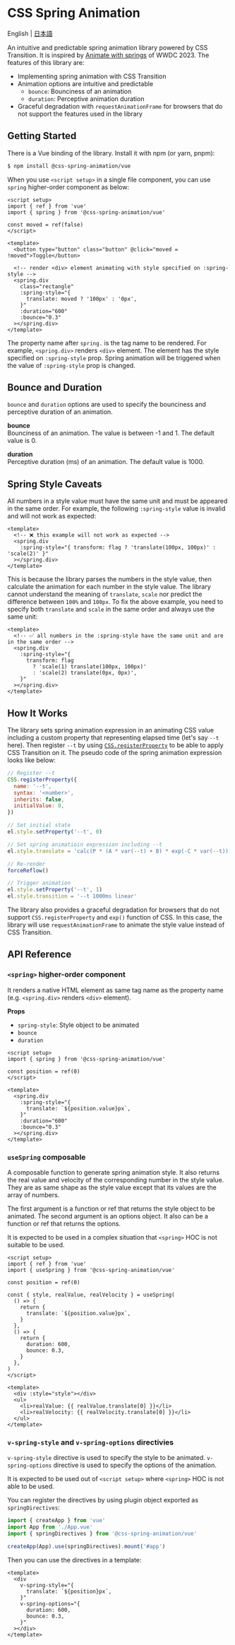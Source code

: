 # CSS Spring Animation

English | [日本語](./README.ja.md)

An intuitive and predictable spring animation library powered by CSS Transition. It is inspired by [Animate with springs](https://developer.apple.com/videos/play/wwdc2023/10158/) of WWDC 2023. The features of this library are:

- Implementing spring animation with CSS Transition
- Animation options are intuitive and predictable
  - `bounce`: Bounciness of an animation
  - `duration`: Perceptive animation duration
- Graceful degradation with `requestAnimationFrame` for browsers that do not support the features used in the library

## Getting Started

There is a Vue binding of the library. Install it with npm (or yarn, pnpm):

```sh
$ npm install @css-spring-animation/vue
```

When you use `<script setup>` in a single file component, you can use `spring` higher-order component as below:

```vue
<script setup>
import { ref } from 'vue'
import { spring } from '@css-spring-animation/vue'

const moved = ref(false)
</script>

<template>
  <button type="button" class="button" @click="moved = !moved">Toggle</button>

  <!-- render <div> element animating with style specified on :spring-style -->
  <spring.div
    class="rectangle"
    :spring-style="{
      translate: moved ? '100px' : '0px',
    }"
    :duration="600"
    :bounce="0.3"
  ></spring.div>
</template>
```

The property name after `spring.` is the tag name to be rendered. For example, `<spring.div>` renders `<div>` element. The element has the style specified on `:spring-style` prop. Spring animation will be triggered when the value of `:spring-style` prop is changed.

## Bounce and Duration

`bounce` and `duration` options are used to specify the bounciness and perceptive duration of an animation.

**bounce**<br>
Bounciness of an animation. The value is between -1 and 1. The default value is 0.

**duration**<br>
Perceptive duration (ms) of an animation. The default value is 1000.

## Spring Style Caveats

All numbers in a style value must have the same unit and must be appeared in the same order. For example, the following `:spring-style` value is invalid and will not work as expected:

```vue
<template>
  <!-- ❌ this example will not work as expected -->
  <spring.div
    :spring-style="{ transform: flag ? 'translate(100px, 100px)' : 'scale(2)' }"
  ></spring.div>
</template>
```

This is because the library parses the numbers in the style value, then calculate the animation for each number in the style value. The library cannot understand the meaning of `translate`, `scale` nor predict the difference between `100%` and `100px`. To fix the above example, you need to specify both `translate` and `scale` in the same order and always use the same unit:

```vue
<template>
  <!-- ✅ all numbers in the :spring-style have the same unit and are in the same order -->
  <spring.div
    :spring-style="{
      transform: flag
        ? 'scale(1) translate(100px, 100px)'
        : 'scale(2) translate(0px, 0px)',
    }"
  ></spring.div>
</template>
```

## How It Works

The library sets spring animation expression in an animating CSS value including a custom property that representing elapsed time (let's say `--t` here). Then register `--t` by using [`CSS.registerProperty`](https://developer.mozilla.org/en-US/docs/Web/API/CSS/registerProperty_static) to be able to apply CSS Transition on it. The pseudo code of the spring animation expression looks like below:

```js
// Register --t
CSS.registerProperty({
  name: '--t',
  syntax: '<number>',
  inherits: false,
  initialValue: 0,
})

// Set initial state
el.style.setProperty('--t', 0)

// Set spring animatioin expression including --t
el.style.translate = 'calc(P * (A * var(--t) + B) * exp(-C * var(--t)) - Q)'

// Re-render
forceReflow()

// Trigger animation
el.style.setProperty('--t', 1)
el.style.transition = '--t 1000ms linear'
```

The library also provides a graceful degradation for browsers that do not support `CSS.registerProperty` and `exp()` function of CSS. In this case, the library will use `requestAnimationFrame` to animate the style value instead of CSS Transition.

## API Reference

### `<spring>` higher-order component

It renders a native HTML element as same tag name as the property name (e.g. `<spring.div>` renders `<div>` element).

**Props**

- `spring-style`: Style object to be animated
- `bounce`
- `duration`

```vue
<script setup>
import { spring } from '@css-spring-animation/vue'

const position = ref(0)
</script>

<template>
  <spring.div
    :spring-style="{
      translate: `${position.value}px`,
    }"
    :duration="600"
    :bounce="0.3"
  ></spring.div>
</template>
```

### `useSpring` composable

A composable function to generate spring animation style. It also returns the real value and velocity of the corresponding number in the style value. They are as same shape as the style value except that its values are the array of numbers.

The first argument is a function or ref that returns the style object to be animated. The second argument is an options object. It also can be a function or ref that returns the options.

It is expected to be used in a complex situation that `<spring>` HOC is not suitable to be used.

```vue
<script setup>
import { ref } from 'vue'
import { useSpring } from '@css-spring-animation/vue'

const position = ref(0)

const { style, realValue, realVelocity } = useSpring(
  () => {
    return {
      translate: `${position.value}px`,
    }
  },
  () => {
    return {
      duration: 600,
      bounce: 0.3,
    }
  },
)
</script>

<template>
  <div :style="style"></div>
  <ul>
    <li>realValue: {{ realValue.translate[0] }}</li>
    <li>realVelocity: {{ realVelocity.translate[0] }}</li>
  </ul>
</template>
```

### `v-spring-style` and `v-spring-options` directivies

`v-spring-style` directive is used to specify the style to be animated. `v-spring-options` directive is used to specify the options of the animation.

It is expected to be used out of `<script setup>` where `<spring>` HOC is not able to be used.

You can register the directives by using plugin object exported as `springDirectives`:

```js
import { createApp } from 'vue'
import App from './App.vue'
import { springDirectives } from '@css-spring-animation/vue'

createApp(App).use(springDirectives).mount('#app')
```

Then you can use the directives in a template:

```vue
<template>
  <div
    v-spring-style="{
      translate: `${position}px`,
    }"
    v-spring-options="{
      duration: 600,
      bounce: 0.3,
    }"
  ></div>
</template>
```
